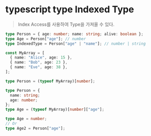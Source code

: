 # typescript type Indexed Type

> Index Access를 사용하여 Type을 가져올 수 있다.

```ts
type Person = { age: number; name: string; alive: boolean };
type Age = Person["age"]; // number
type IndexedType = Person["age" | "name"]; // number | string
```

```ts
const MyArray = [
  { name: "Alice", age: 15 },
  { name: "Bob", age: 23 },
  { name: "Eve", age: 38 },
];

type Person = (typeof MyArray)[number];

type Person = {
  name: string;
  age: number;
};
type Age = (typeof MyArray)[number]["age"];

type Age = number;
// Or
type Age2 = Person["age"];
```
